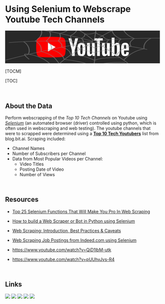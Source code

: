 # __Using Selenium to Webscrape Youtube Tech Channels__

<img src="https://raw.githubusercontent.com/drusho/webscrape_youtube/main/assets/header_youtube_web.png">

<br>

[TOCM]

[TOC]

<br>


## About the Data

Perform webscrapping of the _Top 10 Tech Channels_ on Youtube using _[Selenium](https://selenium-python.readthedocs.io/)_ (an automated browser (driver) controlled using python, which is often used in webscraping and web testing).  The youtube channels that were to scrapped were determined using a __[Top 10 Tech Youtubers](https://blog.bit.ai/top-tech-youtubers/)__ list from blog.bit.ai.  Scraping included:
* Channel Names
* Number of Subscribers per Channel
* Data from Most Popular Videos per Channel:
	* Video Titles
	* Posting Date of Video
	* Number of Views 

<br>

## Resources

- [Top 25 Selenium Functions That Will Make You Pro In Web Scraping](https://towardsdatascience.com/top-25-selenium-functions-that-will-make-you-pro-in-web-scraping-5c937e027244)

- [How to build a Web Scraper or Bot in Python using Selenium](https://medium.com/daily-programming-tips/how-to-build-a-web-scraper-or-bot-in-python-using-selenium-2815f20023f7)

- [Web Scraping: Introduction, Best Practices & Caveats](https://medium.com/velotio-perspectives/web-scraping-introduction-best-practices-caveats-9cbf4acc8d0f)

- [Web Scraping Job Postings from Indeed.com using Selenium](https://towardsdatascience.com/web-scraping-job-postings-from-indeed-com-using-selenium-5ae58d155daf)

- https://www.youtube.com/watch?v=QiD1lbM-utk

- https://www.youtube.com/watch?v=pUUhvJvs-R4

<br>

## Links

[<img src="https://img.shields.io/badge/Github_Blog-%23ffa64d.svg?&style=for-the-badge&logo=&logoColor=" />](https://drusho.github.io) [<img src="https://img.shields.io/badge/github-%23181717.svg?&style=for-the-badge&logo=github&logoColor=white" />](https://github.com/drusho)  [<img src ="https://img.shields.io/badge/Twitter-1DA1F2?style=for-the-badge&logo=twitter&logoColor=white">](https://twitter.com/drusho)  [<img src="https://img.shields.io/badge/tableau-%23ff4d4d.svg?&style=for-the-badge&logo=tableau&logoColor=white">](https://public.tableau.com/app/profile/drusho) [<img src="https://img.shields.io/badge/linkedin-%230A66C2.svg?&style=for-the-badge&logo=linkedin&logoColor=white" />](https://linkedin.com/in/davidrusho)


